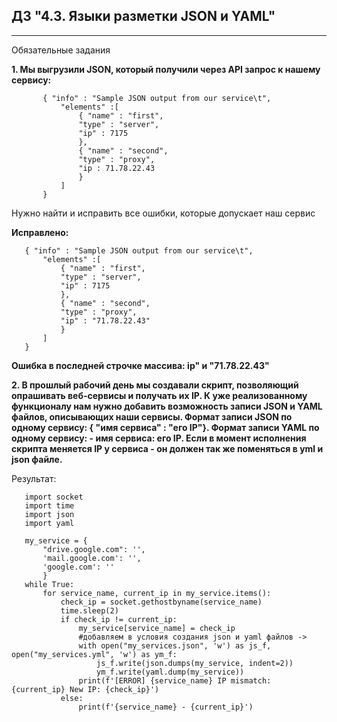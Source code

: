 ## ДЗ "4.3. Языки разметки JSON и YAML"
___
Обязательные задания

**1. Мы выгрузили JSON, который получили через API запрос к нашему сервису:**
 ```
        { "info" : "Sample JSON output from our service\t",
            "elements" :[
                { "name" : "first",
                "type" : "server",
                "ip" : 7175 
                },
                { "name" : "second",
                "type" : "proxy",
                "ip : 71.78.22.43
                }
            ]
        }
 ```
Нужно найти и исправить все ошибки, которые допускает наш сервис

**Исправлено:**
 ```
    { "info" : "Sample JSON output from our service\t",
        "elements" :[
            { "name" : "first",
            "type" : "server",
            "ip" : 7175 
            },
            { "name" : "second",
            "type" : "proxy",
            "ip" : "71.78.22.43"  
            }
        ]
    }
 ```
**Ошибка в последней строчке массива: ip" и "71.78.22.43"**

**2. В прошлый рабочий день мы создавали скрипт, позволяющий опрашивать веб-сервисы и получать их IP. К уже реализованному функционалу нам нужно добавить возможность записи JSON и YAML файлов, описывающих наши сервисы. 
   Формат записи JSON по одному сервису: { "имя сервиса" : "его IP"}. Формат записи YAML по одному сервису: - имя сервиса: его IP. Если в момент исполнения скрипта меняется IP у сервиса - он должен так же поменяться в yml и json файле.**

Результат:
 ```	
	import socket
    import time
    import json
    import yaml
	
    my_service = {
        "drive.google.com": '',
        'mail.google.com': '',
        'google.com': ''
        }
    while True:
        for service_name, current_ip in my_service.items():
            check_ip = socket.gethostbyname(service_name)
            time.sleep(2)
            if check_ip != current_ip:
                my_service[service_name] = check_ip
				#добавляем в условия создания json и yaml файлов ->
				with open("my_services.json", 'w') as js_f, open("my_services.yml", 'w') as ym_f:
                    js_f.write(json.dumps(my_service, indent=2)) 
                    ym_f.write(yaml.dump(my_service)) 
                print(f'[ERROR] {service_name} IP mismatch: {current_ip} New IP: {check_ip}')
            else:
                print(f'{service_name} - {current_ip}')
 ```
 



